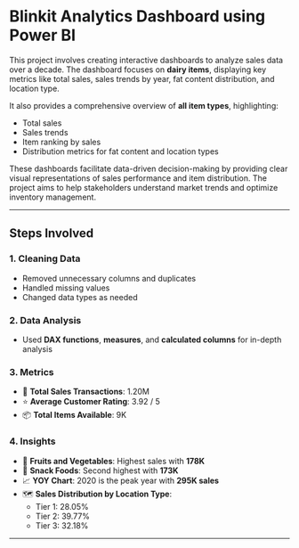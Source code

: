 # Blinkit Analytics Dashboard using Power BI

This project involves creating interactive dashboards to analyze sales data over a decade. The dashboard focuses on **dairy items**, displaying key metrics like total sales, sales trends by year, fat content distribution, and location type.

It also provides a comprehensive overview of **all item types**, highlighting:
- Total sales  
- Sales trends  
- Item ranking by sales  
- Distribution metrics for fat content and location types

These dashboards facilitate data-driven decision-making by providing clear visual representations of sales performance and item distribution. The project aims to help stakeholders understand market trends and optimize inventory management.

---

## Steps Involved

### 1. Cleaning Data
- Removed unnecessary columns and duplicates  
- Handled missing values  
- Changed data types as needed

### 2. Data Analysis
- Used **DAX functions**, **measures**, and **calculated columns** for in-depth analysis

### 3. Metrics
- 🧾 **Total Sales Transactions**: 1.20M  
- ⭐ **Average Customer Rating**: 3.92 / 5  
- 📦 **Total Items Available**: 9K

### 4. Insights
- 🥦 **Fruits and Vegetables**: Highest sales with **178K**
- 🍟 **Snack Foods**: Second highest with **173K**
- 📈 **YOY Chart**: 2020 is the peak year with **295K sales**
- 🗺️ **Sales Distribution by Location Type**:
  - Tier 1: 28.05%  
  - Tier 2: 39.77%  
  - Tier 3: 32.18%

---
